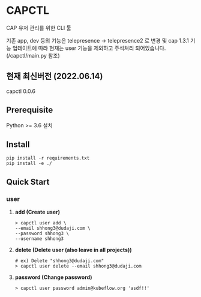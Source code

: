 # CAPCTL

CAP 유저 관리를 위한 CLI 툴

기존 app, dev 등의 기능은 telepresence -> telepresence2 로 변경 및 cap 1.3.1 기능 업데이트에 따라
현재는 user 기능을 제외하고 주석처리 되어있습니다.
(/capctl/main.py 참조)

## 현재 최신버전 (2022.06.14)
capctl 0.0.6

## Prerequisite
Python >= 3.6 설치   
## Install
```
pip install -r requirements.txt
pip install -e ./
```

## Quick Start 
### **user**  
1. **add (Create user)**
    ```
    > capctl user add \
    --email shhong3@dudaji.com \
    --password shhong3 \
    --username shhong3
    ```
1. **delete (Delete user (also leave in all projects))**
    ```
    # ex) Delete "shhong3@dudaji.com"
    > capctl user delete --email shhong3@dudaji.com
    ```
1. **password (Change password)**
    ```
    > capctl user password admin@kubeflow.org 'asdf!!'
    ```